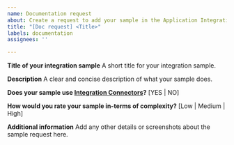 ```yaml
---
name: Documentation request
about: Create a request to add your sample in the Application Integration documentation
title: "[Doc request] <Title>"
labels: documentation
assignees: ''

---
```


**Title of your integration sample**
A short title for your integration sample.

**Description**
A clear and concise description of what your sample does.

**Does your sample use [Integration Connectors](https://cloud.google.com/integration-connectors/docs/connector-reference-overview)?**
[YES | NO]

**How would you rate your sample in-terms of complexity?**
[Low | Medium | High]

**Additional information**
Add any other details or screenshots about the sample request here.
